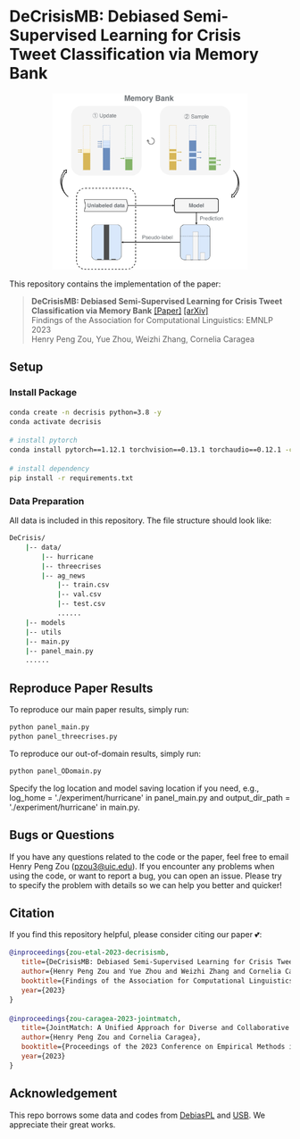# DeCrisisMB: Debiased Semi-Supervised Learning for Crisis Tweet Classification via Memory Bank

<!-- ![Task](images/MemoryBank.jpg) -->
<div align="center">
  <img src="images/MemoryBank.jpg" alt="Task" width="350">
</div>

This repository contains the implementation of the paper:
> **DeCrisisMB: Debiased Semi-Supervised Learning for Crisis Tweet Classification via Memory Bank** 
> [[Paper]](https://arxiv.org/pdf/2310.14577.pdf) [[arXiv]](https://arxiv.org/abs/2310.14577)  <br>
> Findings of the Association for Computational Linguistics: EMNLP 2023 <br>
> Henry Peng Zou, Yue Zhou, Weizhi Zhang, Cornelia Caragea <br>


## Setup
### Install Package 
```bash
conda create -n decrisis python=3.8 -y
conda activate decrisis

# install pytorch
conda install pytorch==1.12.1 torchvision==0.13.1 torchaudio==0.12.1 -c pytorch

# install dependency
pip install -r requirements.txt
```
### Data Preparation
All data is included in this repository. The file structure should look like:

```bash
DeCrisis/
    |-- data/
        |-- hurricane
        |-- threecrises
        |-- ag_news
            |-- train.csv
            |-- val.csv
            |-- test.csv
            ......
    |-- models
    |-- utils
    |-- main.py
    |-- panel_main.py 
    ......
```

## Reproduce Paper Results

To reproduce our main paper results, simply run: 
```bash
python panel_main.py
python panel_threecrises.py
```

To reproduce our out-of-domain results, simply run:
```bash
python panel_ODomain.py
```
Specify the log location and model saving location if you need, e.g., log_home = './experiment/hurricane' in panel_main.py and output_dir_path = './experiment/hurricane' in main.py. 


## Bugs or Questions

If you have any questions related to the code or the paper, feel free to email Henry Peng Zou (pzou3@uic.edu). If you encounter any problems when using the code, or want to report a bug, you can open an issue. Please try to specify the problem with details so we can help you better and quicker!


## Citation
If you find this repository helpful, please consider citing our paper 💕: 
```bibtex
@inproceedings{zou-etal-2023-decrisismb,
   title={DeCrisisMB: Debiased Semi-Supervised Learning for Crisis Tweet Classification via Memory Bank},
   author={Henry Peng Zou and Yue Zhou and Weizhi Zhang and Cornelia Caragea},
   booktitle={Findings of the Association for Computational Linguistics: EMNLP 2023},
   year={2023}
}

@inproceedings{zou-caragea-2023-jointmatch,
   title={JointMatch: A Unified Approach for Diverse and Collaborative Pseudo-Labeling to Semi-Supervised Text Classification},
   author={Henry Peng Zou and Cornelia Caragea},
   booktitle={Proceedings of the 2023 Conference on Empirical Methods in Natural Language Processing (EMNLP)},
   year={2023}
}
```

## Acknowledgement
This repo borrows some data and codes from [DebiasPL](https://github.com/frank-xwang/debiased-pseudo-labeling) and [USB](https://github.com/microsoft/Semi-supervised-learning). We appreciate their great works.